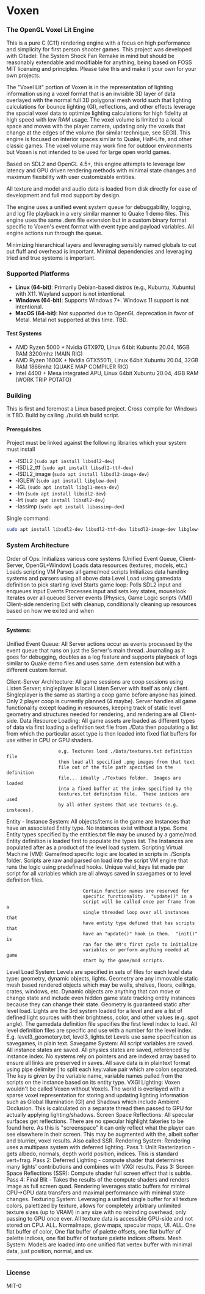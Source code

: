 # Voxen

### The OpenGL Voxel Lit Engine

This is a pure C (C11) rendering engine with a focus on high performance and 
simplicity for first person shooter games.  This project was developed with 
Citadel: The System Shock Fan Remake in mind but should be reasonably
extendable and modifiable for anything, being based on FOSS MIT licensing and
principles.  Please take this and make it your own for your own projects.

The "Voxel Lit" portion of Voxen is in the representation of lighting 
information using a voxel format that is an invisible 3D layer of data
overlayed with the normal full 3D polygonal mesh world such that lighting
calculations for bounce lighting (GI), reflections, and other effects leverage 
the spacial voxel data to optimize lighting calculations for high fidelity at
high speed with low RAM usage.  The voxel volume is limited to a local space
and moves with the player camera, updating only the voxels that change at the
edges of the volume (for similar technique, see SEGI).  This engine is focused
on interior spaces similar to Quake, Half-Life, and other classic games.  The
voxel volume may work fine for outdoor environments but Voxen is not intended
to be used for large open world games.

Based on SDL2 and OpenGL 4.5+, this engine attempts to leverage low latency and
GPU driven rendering methods with minimal state changes and maximum flexibility
with user customizable entities.

All texture and model and audio data is loaded from disk directly for ease of
development and full mod support by design.

The engine uses a unified event system queue for debuggability, logging, and
log file playback in a very similar manner to Quake 1 demo files.  This engine
uses the same .dem file extension but in a custom binary format specific to
Voxen's event format with event type and payload variables.  All engine actions
run through the queue.

Minimizing hierarchical layers and leveraging sensibly named globals to cut out
fluff and overhead is important.  Minimal dependencies and leveraging tried and
true systems is important.

### Supported Platforms

- **Linux (64-bit)**: Primarily Debian-based distros (e.g., Kubuntu, Xubuntu) with X11. Wayland support is not intentional.
- **Windows (64-bit)**: Supports Windows 7+. Windows 11 support is not intentional.
- **MacOS (64-bit)**: Not supported due to OpenGL deprecation in favor of Metal.  Metal not supported at this time. TBD.

#### Test Systems

* AMD Ryzen 5000 + Nvidia GTX970, Linux 64bit Kubuntu 20.04, 16GB RAM 3200mhz (MAIN RIG)
* AMD Ryzen 1600X + Nvidia GTX550Ti, Linux 64bit Xubuntu 20.04, 32GB RAM 1866mhz (QUAKE MAP COMPILER RIG)
* Intel 4400 + Mesa integrated APU, Linux 64bit Xubuntu 20.04, 4GB RAM (WORK TRIP POTATO)

### Building

This is first and foremost a Linux based project.  Cross compile for Windows is TBD.
Build by calling ./build.sh build script.

#### Prerequisites

Project must be linked against the following libraries which your system must install
 * -lSDL2 (`sudo apt install libsdl2-dev`)
 * -lSDL2_ttf (`sudo apt install libsdl2-ttf-dev`)
 * -lSDL2_image (`sudo apt install libsdl2-image-dev`)
 * -lGLEW (`sudo apt install libglew-dev`)
 * -lGL (`sudo apt install libgl1-mesa-dev`)
 * -lm (`sudo apt install libsdl2-dev`)
 * -lrt (`sudo apt install libsdl2-dev`)
 * -lassimp (`sudo apt install libassimp-dev`)

Single command:

```bash
sudo apt install libsdl2-dev libsdl2-ttf-dev libsdl2-image-dev libglew-dev libgl1-mesa-dev libassimp-dev
```

### System Architecture

Order of Ops:
Initializes various core systems (Unified Event Queue, Client-Server, OpenGL+Window)
Loads data resources (textures, models, etc.)
Loads scripting VM
Parses all game/mod scripts
Initializes data handling systems and parsers using all above data
Level Load using gamedata definition to pick starting level
Starts game loop:
  Polls SDL2 input and enqueues input Events
  Processes input and sets key states, mouselook
  Iterates over all queued Server events (Physics, Game Logic scripts (VM))
  Client-side rendering
Exit with cleanup, conditionally cleaning up resources based on how we exited and when

---

#### Systems:
Unified Event Queue: All Server actions occur as events processed by the
                     event queue that runs on just the Server's main thread.
                     Journaling as it goes for debugging, doubles as a log
                     feature and supports playback of logs similar to Quake
                     demo files and uses same .dem extension but with a
                     different custom format.

Client-Server Architecture: All game sessions are coop sessions using Listen
                            Server; singleplayer is local Listen Server with
                            itself as only client.  Singleplayer is the same
                            as starting a coop game before anyone has joined.
                            Only 2 player coop is currently planned (4 maybe).
                            Server handles all game functionality except
                            loading in resources, keeping track of static
                            level geometry and structures needed for rendering,
                            and rendering are all Client-side.
Data Resource Loading: All game assets are loaded as different types of data
                       via first loading a definition text file from ./Data
                       then populating a list from which the particular
                       asset type is then loaded into fixed flat buffers for
                       use either in CPU or GPU shaders.

                       e.g. Textures load ./Data/textures.txt definition file
                       then load all specified .png images from that text
                       file out of the file path specified in the definition
                       file... ideally ./Textues folder.  Images are loaded
                       into a fixed buffer at the index specified by the
                       textures.txt definition file.  These indices are used
                       by all other systems that use textures (e.g. instaces).
Entity - Instance System: All objects/items in the game are Instances that
                          have an associated Entity type.  No instances exist
                          without a type.  Some Entity types specified by the
                          entities.txt file may be unused by a game/mod.
                          Entity definition is loaded first to populate the
                          types list.  The Instances are populated after as
                          a product of the level load system.
Scripting Virtual Machine (VM): Game/mod specific logic are located in
                                scripts in ./Scripts folder.  Scripts are raw
                                and parsed on load into the script VM engine
                                that runs the logic using predefined hooks.
                                Unique valid_keys list made per script for
                                all variables which are all always saved in
                                savegames or to level definition files.

                                Certain function names are reserved for
                                specific functionality.  "update()" in a
                                script will be called once per frame from a
                                single threaded loop over all instances that
                                have entity type defined that has scripts that
                                have an "update()" hook in them.  "init()" is
                                ran for the VM's first cycle to initialize
                                variables or perform anything needed at game
                                start by the game/mod scripts.
Level Load System: Levels are specified in sets of files for each level data
                   type: geometry, dynamic objects, lights.  Geometry are any
                   immovable static mesh based rendered objects which may be
                   walls, shelves, floors, ceilings, crates, windows, etc.
                   Dynamic objects are anything that can move or change state
                   and include even hidden game state tracking entity instances
                   because they can change their state.  Geometry is guaranteed
                   static after level load.  Lights are the 3rd system loaded
                   for a level and are a list of defined light sources with
                   their brightness, color, and other values (e.g. spot angle).
                   The gamedata definition file specifies the first level
                   index to load.  All level definition files are specific
                   and use with a number for the level index.
                   E.g. level3_geometery.txt, level3_lights.txt
                   Levels use same specification as savegames, in plain text.
Savegame System: All script variables are saved.  All instance states are
                 saved.  All physics states are saved, referenced by instance
                 index.  No systems rely on pointers and are indexed array
                 based to ensure all links are preserved in saves.  All save
                 data is in plaintext format using pipe delimiter | to split
                 each key:value pair which are colon separated.  The key is
                 given by the variable name, variable names pulled from the
                 scripts on the instance based on its entity type.
VXGI Lighting: Voxen wouldn't be called Voxen without Voxels.  The world is
               overlayed with a sparse voxel representation for storing and
               updating lighting information such as Global Illumination (GI)
               and Shadows which include Ambient Occlusion.  This is
               calculated on a separate thread then passed to GPU for actually
               applying lighting/shadows.
Screen Space Reflections: All specular surfaces get reflections.  There are
                          no specular highlight fakeries to be found here.
                          As this is "screenspace" it can only reflect what
                          the player can see elsewhere in their screen. This
                          may be augmented with the, albeit softer and
                          blurrier, voxel results.  Also called SSR.
Rendering System: Rendering uses a multipass system with deferred lighting.
                  Pass 1: Unlit Rasterization - gets albedo, normals, depth
                                                world position, indices.
                                                This is standard vert+frag.
                  Pass 2: Deferred Lighting - compute shader that determines
                                              many lights' contributions and
                                              combines with VXGI results.
                  Pass 3: Screen Space Reflections (SSR): Compute shader full
                                                          screen effect that
                                                          is subtle.
                  Pass 4: Final Blit - Takes the results of the compute
                                       shaders and renders image as full
                                       screen quad.
                  Rendering leverages static buffers for minimal CPU->GPU
                  data transfers and maximal performance with minimal state
                  changes.
Texturing System: Leveraging a unified single buffer for all texture colors,
                  palettized by texture, allows for completely arbitrary
                  unlimited texture sizes (up to VRAM) in any size with no
                  rebinding overhead, only passing to GPU once ever.  All
                  texture data is accessible GPU-side and not stored on CPU.
                  ALL.  Normalmaps, glow maps, specular maps, UI.  ALL.
                  One flat buffer of color, One flat buffer of palette
                  offsets, one flat buffer of palette indices, one flat
                  buffer of texture palette indices offsets.
Mesh System: Models are loaded into one unified flat vertex buffer with
             minimal data, just position, normal, and uv.

---

### License

MIT-0
